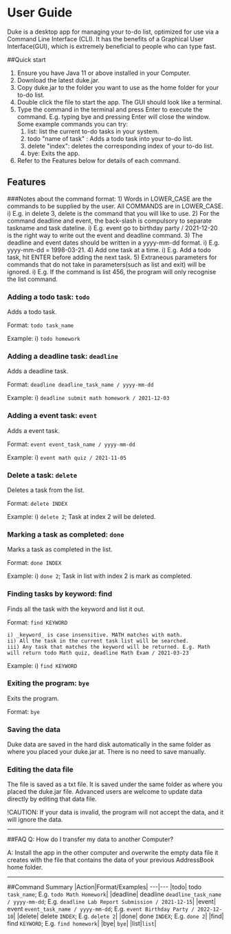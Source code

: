 # User Guide

Duke is a desktop app for managing your to-do list, optimized for use via a Command Line Interface (CLI). It has the benefits of a Graphical User Interface(GUI), which is extremely beneficial to people who can type fast.

##Quick start

1. Ensure you have Java 11 or above installed in your Computer.
2. Download the latest duke.jar.
3. Copy duke.jar to the folder you want to use as the home folder for your to-do list.
4. Double click the file to start the app. The GUI should look like a terminal.
5. Type the command in the terminal and press Enter to execute the command. E.g. typing bye and pressing Enter will close the window. Some example commands you can try:
   1. list: list the current to-do tasks in your system.
   2. todo "name of task" : Adds a todo task into your to-do list.
   3. delete "index": deletes the corresponding index of your to-do list.
   4. bye: Exits the app.
7. Refer to the Features below for details of each command.

## Features 
###Notes about the command format:
    1) Words in LOWER_CASE are the commands to be supplied by the user. All COMMANDS are in LOWER_CASE.
        i) E.g. in delete 3, delete is the command that you will like to use.
    2) For the command deadline and event, the back-slash is compulsory to separate taskname and task dateline.
        i) E.g. event go to birthday party / 2021-12-20 is the right way to write out the event and deadline command.
    3) The deadline and event dates should be written in a yyyy-mm-dd format.
        i) E.g. yyyy-mm-dd = 1998-03-21.
    4) Add one task at a time.
        i) E.g. Add a todo task, hit ENTER before adding the next task.
    5) Extraneous parameters for commands that do not take in parameters(such as list and exit) will be ignored.
        i) E.g. If the command is list 456, the program will only recognise the list command. 

### Adding a todo task: `todo`

Adds a todo task.

Format: `todo task_name`

Example:
    i) `todo homework`

### Adding a deadline task: `deadline`

Adds a deadline task.

Format: `deadline deadline_task_name / yyyy-mm-dd`

Example:
    i) `deadline submit math homework / 2021-12-03`

### Adding a event task: `event`

Adds a event task.

Format: `event event_task_name / yyyy-mm-dd`

Example:
i) `event math quiz / 2021-11-05`

### Delete a task: `delete`

Deletes a task from the list.

Format: `delete INDEX`

Example:
    i) `delete 2`; Task at index 2 will be deleted.

### Marking a task as completed: `done`

Marks a task as completed in the list.

Format: `done INDEX`

Example:
i) `done 2`; Task in list with index 2 is mark as completed.

### Finding tasks by keyword: find

Finds all the task with the keyword and list it out.

Format: `find KEYWORD`

    i) _keyword_ is case insensitive. MATH matches with math.
    ii) All the task in the current task list will be searched.
    iii) Any task that matches the keyword will be returned. E.g. Math will return todo Math quiz, deadline Math Exam / 2021-03-23

Example:
    i) `find KEYWORD`

### Exiting the program: `bye`

Exits the program.

Format: `bye`

### Saving the data

Duke data are saved in the hard disk automatically in the same folder as where you placed your duke.jar at. There is no need to save manually.

### Editing the data file

The file is saved as a txt file. It is saved under the same folder as where you placed the duke.jar file. Advanced users are welcome to update data directly by editing that data file.

!CAUTION: If your data is invalid, the program will not accept the data, and it will ignore the data.

------
##FAQ
Q: How do I transfer my data to another Computer?

A: Install the app in the other computer and overwrite the empty data file it creates with the file that contains the data of your previous AddressBook home folder.

----
##Command Summary
|Action|Format/Examples|
---|---
|todo| todo `task_name`; E.g. `todo Math Homework`|
|deadline| deadline `deadline_task_name / yyyy-mm-dd`; E.g. `deadline Lab Report Submission / 2021-12-15`|
|event| event `event_task_name / yyyy-mm-dd`; E.g. `event Birthday Party / 2022-12-10`|
|delete| delete `INDEX`; E.g. `delete 2`|
|done| done `INDEX`; E.g. `done 2`|
|find| find `KEYWORD`; E.g. `find homework`|
|bye| `bye`|
|list|`list`|
